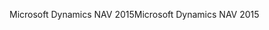 <span data-ttu-id="776e4-101">Microsoft Dynamics NAV 2015</span><span class="sxs-lookup"><span data-stu-id="776e4-101">Microsoft Dynamics NAV 2015</span></span>